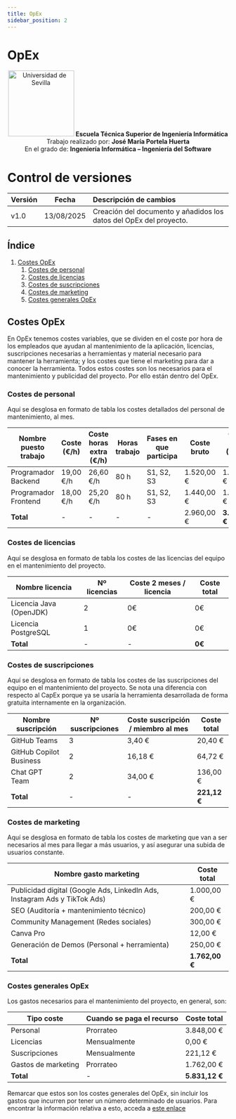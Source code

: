 ```yaml
---
title: OpEx
sidebar_position: 2
---
```


# OpEx

<p align="center">
  <img src="/img/universidad-de-sevilla-logo.png" alt="Universidad de Sevilla" width="150"/>
  <strong>Escuela Técnica Superior de Ingeniería Informática</strong><br/>
  Trabajo realizado por: <strong>José María Portela Huerta</strong><br/>
  En el grado de: <strong>Ingeniería Informática – Ingeniería del Software</strong>
</p>

# Control de versiones

| Versión | Fecha | Descripción de cambios |
| ----- | ----- | :---- |
| v1.0 | 13/08/2025 | Creación del documento y añadidos los datos del OpEx del proyecto. |

## Índice

1. [Costes OpEx](#costes-opex)
    1. [Costes de personal](#costes-de-personal)
    2. [Costes de licencias](#costes-de-licencias)
    3. [Costes de suscripciones](#costes-de-suscripciones)
    4. [Costes de marketing](#costes-de-marketing)
    5. [Costes generales OpEx](#costes-generales-opex)


## Costes OpEx

En OpEx tenemos costes variables, que se dividen en el coste por hora de los empleados que ayudan al mantenimiento de la aplicación, licencias, suscripciones necesarias a herramientas y material necesario para mantener la herramienta; y los costes que tiene el marketing para dar a conocer la herramienta. Todos estos costes son los necesarios para el mantenimiento y publicidad del proyecto. Por ello están dentro del OpEx.

### Costes de personal

Aquí se desglosa en formato de tabla los costes detallados del personal de mantenimiento, al mes.

| Nombre puesto trabajo | Coste (€/h) | Coste horas extra (€/h) | Horas trabajo | Fases en que participa | Coste bruto | Coste total (IRPF + SS) |
| ----- | ----- | ----- | ----- | ----- | ----- | ----- |
| Programador Backend | 19,00 €/h | 26,60 €/h | 80 h | S1, S2, S3 | 1.520,00 € | 1.976,00 € |
| Programador Frontend | 18,00 €/h | 25,20 €/h | 80 h | S1, S2, S3 | 1.440,00 € | 1.872,00 € |
| **Total** | - | - | - | - | 2.960,00 € | **3.848,00 €** |


### Costes de licencias

Aquí se desglosa en formato de tabla los costes de las licencias del equipo en el mantenimiento del proyecto.

| Nombre licencia | Nº licencias | Coste 2 meses / licencia | Coste total |
| ----- | ----- | ----- | ----- |
| Licencia Java (OpenJDK) | 2 | 0€ | 0€ |
| Licencia PostgreSQL | 1 | 0€ | 0€ |
| **Total** | - | - | **0€** |

### Costes de suscripciones

Aquí se desglosa en formato de tabla los costes de las suscripciones del equipo en el mantenimiento del proyecto. Se nota una diferencia con respecto al CapEx porque ya se usaría la herramienta desarrollada de forma gratuita internamente en la organización.

| Nombre suscripción | Nº suscripciones | Coste suscripción / miembro al mes | Coste total |
| ----- | ----- | ----- | ----- |
| GitHub Teams | 3 | 3,40 € | 20,40 € |
| GitHub Copilot Business | 2 | 16,18 € | 64,72 € |
| Chat GPT Team | 2 | 34,00 € | 136,00 € |
| **Total** | - | - | **221,12 €** |


### Costes de marketing

Aquí se desglosa en formato de tabla los costes de marketing que van a ser necesarios al mes para llegar a más usuarios, y así asegurar una subida de usuarios constante.

| Nombre gasto marketing | Coste total |
| ------ | ------ |
| Publicidad digital (Google Ads, LinkedIn Ads, Instagram Ads y TikTok Ads) | 1.000,00 € |
| SEO (Auditoría + mantenimiento técnico) | 200,00 € |
| Community Management (Redes sociales) | 300,00 € |
| Canva Pro | 12,00 € |
| Generación de Demos (Personal + herramienta) | 250,00 € |
| **Total** | **1.762,00 €** |


### Costes generales OpEx

Los gastos necesarios para el mantenimiento del proyecto, en general, son:

| Tipo coste | Cuando se paga el recurso | Coste total |
| ----- | ----- | ----- |
| Personal | Prorrateo | 3.848,00 € |
| Licencias | Mensualmente | 0,00 € |
| Suscripciones | Mensualmente | 221,12 € |
| Gastos de marketing | Prorrateo | 1.762,00 € |
| **Total** | - | **5.831,12 €** |

Remarcar que estos son los costes generales del OpEx, sin incluir los gastos que incurren por tener un número determinado de usuarios. Para encontrar la información relativa a esto, acceda a [este enlace](/docs/planificacion/lineas-base/costes/estimacion_usuarios.md)